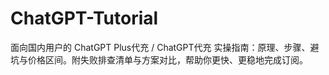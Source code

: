 # ChatGPT-Tutorial
面向国内用户的 ChatGPT Plus代充 / ChatGPT代充 实操指南：原理、步骤、避坑与价格区间。附失败排查清单与方案对比，帮助你更快、更稳地完成订阅。
